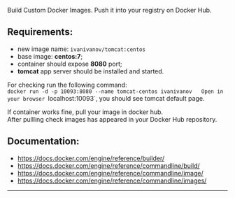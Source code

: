 
Build Custom Docker Images. Push it into your registry on Docker Hub.


## Requirements:
- new image name: `ivanivanov/tomcat:centos`
- base image: **centos:7**;
- container should expose **8080** port;  
- **tomcat** app server should be installed and started.  
  

For checking run the following command:  
`docker run -d -p 10093:8080 --name tomcat-centos ivanivanov  
Open in your browser `localhost:10093`, you should see tomcat default page.  
  
If container works fine, pull your image in docker hub.  
After pullling check images has appeared in your Docker Hub repository.  
  
## Documentation:
- https://docs.docker.com/engine/reference/builder/
- https://docs.docker.com/engine/reference/commandline/build/
- https://docs.docker.com/engine/reference/commandline/image/
- https://docs.docker.com/engine/reference/commandline/images/


---

